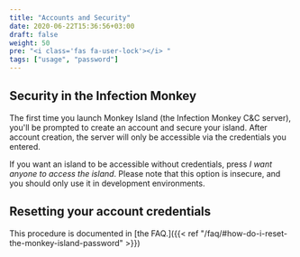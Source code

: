 ```yaml
---
title: "Accounts and Security"
date: 2020-06-22T15:36:56+03:00
draft: false
weight: 50
pre: "<i class='fas fa-user-lock'></i> "
tags: ["usage", "password"]
---
```


## Security in the Infection Monkey

The first time you launch Monkey Island (the Infection Monkey C&C server), you'll be prompted to create an account and secure your island. After account creation, the server will only be accessible via the credentials you entered.

If you want an island to be accessible without credentials, press *I want anyone to access the island*. Please note that this option is insecure, and you should only use it in development environments.

## Resetting your account credentials

This procedure is documented in [the FAQ.]({{< ref "/faq/#how-do-i-reset-the-monkey-island-password" >}})
